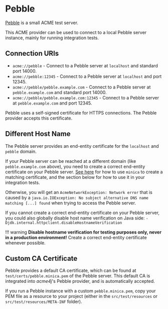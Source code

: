 # Pebble

[Pebble](https://github.com/letsencrypt/pebble) is a small ACME test server.

This ACME provider can be used to connect to a local Pebble server instance, mainly for running integration tests.

## Connection URIs

* `acme://pebble` - Connect to a Pebble server at `localhost` and standard port 14000.
* `acme://pebble:12345` - Connect to a Pebble server at `localhost` and port 12345.
* `acme://pebble/pebble.example.com` - Connect to a Pebble server at `pebble.example.com` and standard port 14000.
* `acme://pebble/pebble.example.com:12345` - Connect to a Pebble server at `pebble.example.com` and port 12345.

Pebble uses a self-signed certificate for HTTPS connections. The Pebble provider accepts this certificate.

## Different Host Name

The Pebble server provides an end-entity certificate for the `localhost` and `pebble` domain.

If your Pebble server can be reached at a different domain (like `pebble.example.com` above), you need to create a correct end-entity certificate on your Pebble server. [See here](https://github.com/letsencrypt/pebble/tree/main/test/certs) for how to use `minica` to create a matching certificate, and the section below for how to use it in your integration tests.

Otherwise, you will get an `AcmeNetworkException: Network error` that is caused by a `java.io.IOException: No subject alternative DNS name matching [...] found` when trying to access the Pebble server.

If you cannot create a correct end-entity certificate on your Pebble server, you could also globally disable host name verification on Java side: `-Djdk.internal.httpclient.disableHostnameVerification`

!!! warning
    **Disable hostname verification for testing purposes only, never in a production environment!** Create a correct end-entity certificate whenever possible.

## Custom CA Certificate

Pebble provides a default CA certificate, which can be found at `test/certs/pebble.minica.pem` of the Pebble server. This default CA is integrated into _acme4j_'s Pebble provider, and is automatically accepted.

If you run a Pebble instance with a custom `pebble.minica.pem`, copy your PEM file as a resource to your project (either in the `src/test/resources` or `src/test/resources/META-INF` folder).
